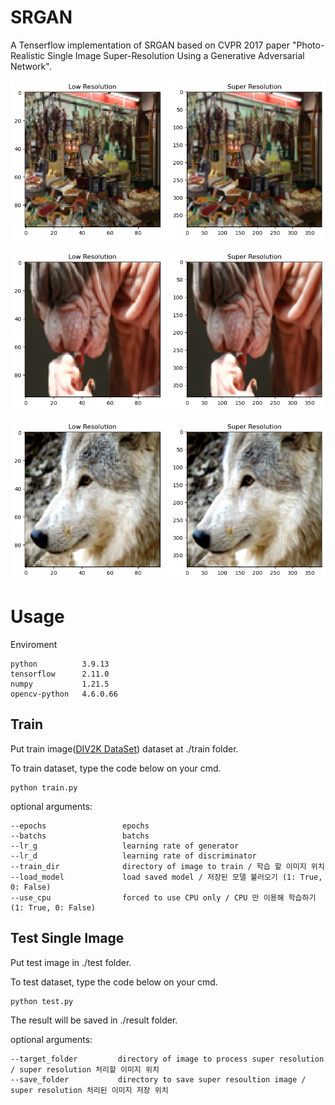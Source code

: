 # SRGAN

A Tenserflow implementation of SRGAN based on CVPR 2017 paper "Photo-Realistic Single Image Super-Resolution Using a Generative Adversarial Network".

![Result_1](./result_1.png)

![Result_2](./result_2.png)

![Result_3](./result_3.png)

# Usage

Enviroment

    python          3.9.13
    tensorflow      2.11.0
    numpy           1.21.5
    opencv-python   4.6.0.66

## Train 

Put train image([DIV2K DataSet](https://www.kaggle.com/datasets/joe1995/div2k-dataset)) dataset at ./train folder.

To train dataset, type the code below on your cmd.

    python train.py

optional arguments:

    --epochs                 epochs
    --batchs                 batchs
    --lr_g                   learning rate of generator
    --lr_d                   learning rate of discriminator
    --train_dir              directory of image to train / 학습 할 이미지 위치
    --load_model             load saved model / 저장된 모델 불러오기 (1: True, 0: False)
    --use_cpu                forced to use CPU only / CPU 만 이용해 학습하기 (1: True, 0: False)

## Test Single Image

Put test image in ./test folder.

To test dataset, type the code below on your cmd.

    python test.py

The result will be saved in ./result folder.

optional arguments:

    --target_folder         directory of image to process super resolution / super resolution 처리할 이미지 위치
    --save_folder           directory to save super resoultion image / super resolution 처리된 이미지 저장 위치
